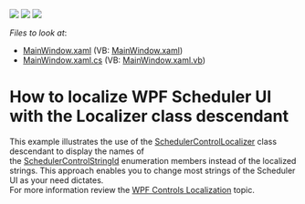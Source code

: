 <!-- default badges list -->
![](https://img.shields.io/endpoint?url=https://codecentral.devexpress.com/api/v1/VersionRange/128657327/21.1.5%2B)
[![](https://img.shields.io/badge/Open_in_DevExpress_Support_Center-FF7200?style=flat-square&logo=DevExpress&logoColor=white)](https://supportcenter.devexpress.com/ticket/details/T199897)
[![](https://img.shields.io/badge/📖_How_to_use_DevExpress_Examples-e9f6fc?style=flat-square)](https://docs.devexpress.com/GeneralInformation/403183)
<!-- default badges end -->
<!-- default file list -->
*Files to look at*:

* [MainWindow.xaml](./CS/LocalizerSample/MainWindow.xaml) (VB: [MainWindow.xaml](./VB/LocalizerSample/MainWindow.xaml))
* [MainWindow.xaml.cs](./CS/LocalizerSample/MainWindow.xaml.cs) (VB: [MainWindow.xaml.vb](./VB/LocalizerSample/MainWindow.xaml.vb))
<!-- default file list end -->
# How to localize WPF Scheduler UI with the Localizer class descendant


This example illustrates the use of the <a href="http://help.devexpress.com/#WPF/clsDevExpressXpfSchedulerSchedulerControlLocalizertopic">SchedulerControlLocalizer</a> class descendant to display the names of the <a href="http://help.devexpress.com/#WPF/DevExpressXpfSchedulerSchedulerControlStringIdEnumtopic">SchedulerControlStringId</a> enumeration members instead of the localized strings. This approach enables you to change most strings of the Scheduler UI as your need dictates.<br>For more information review the <a href="http://help.devexpress.com/#WPF/CustomDocument7541">WPF Controls Localization</a> topic.

<br/>


